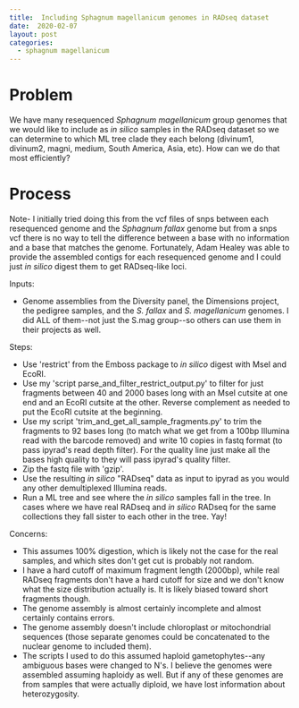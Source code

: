 ```yaml
---
title:  Including Sphagnum magellanicum genomes in RADseq dataset
date:  2020-02-07
layout: post
categories:
  - sphagnum magellanicum
---
```

# Problem
We have many resequenced _Sphagnum magellanicum_ group genomes that we would like to include as _in silico_ samples in the RADseq dataset so we can determine to which ML tree clade they each belong (divinum1, divinum2, magni, medium, South America, Asia, etc). How can we do that most efficiently?

# Process

Note- I initially tried doing this from the vcf files of snps between each resequenced genome and the _Sphagnum fallax_ genome but from a snps vcf there is no way to tell the difference between a base with no information and a base that matches the genome. Fortunately, Adam Healey was able to provide the assembled contigs for each resequenced genome and I could just _in silico_ digest them to get RADseq-like loci.

Inputs:
  * Genome assemblies from the Diversity panel, the Dimensions project, the pedigree samples, and the _S. fallax_ and _S. magellanicum_ genomes. I did ALL of them--not just the S.mag group--so others can use them in their projects as well.

Steps:
  * Use 'restrict' from the Emboss package to _in silico_ digest with MseI and EcoRI.
  * Use my 'script parse_and_filter_restrict_output.py' to filter for just fragments between 40 and 2000 bases long with an MseI cutsite at one end and an EcoRI cutsite at the other. Reverse complement as needed to put the EcoRI cutsite at the beginning.
  * Use my script 'trim_and_get_all_sample_fragments.py' to trim the fragments to 92 bases long (to match what we get from a 100bp Illumina read with the barcode removed) and write 10 copies in fastq format (to pass ipyrad's read depth filter). For the quality line just make all the bases high quality to they will pass ipyrad's quality filter.
  * Zip the fastq file with 'gzip'.
  * Use the resulting _in silico_ "RADseq" data as input to ipyrad as you would any other demultiplexed Illumina reads.
  * Run a ML tree and see where the _in silico_ samples fall in the tree. In cases where we have real RADseq and _in silico_ RADseq for the same collections they fall sister to each other in the tree. Yay!

Concerns:
  * This assumes 100% digestion, which is likely not the case for the real samples, and which sites don't get cut is probably not random.
  * I have a hard cutoff of maximum fragment length (2000bp), while real RADseq fragments don't have a hard cutoff for size and we don't know what the size distribution actually is. It is likely biased toward short fragments though.
  * The genome assembly is almost certainly incomplete and almost certainly contains errors.
  * The genome assembly doesn't include chloroplast or mitochondrial sequences (those separate genomes could be concatenated to the nuclear genome to included them).
  * The scripts I used to do this assumed haploid gametophytes--any ambiguous bases were changed to N's. I believe the genomes were assembled assuming haploidy as well. But if any of these genomes are from samples that were actually diploid, we have lost information about heterozygosity.
